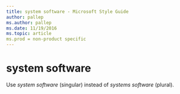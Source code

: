 ```yaml
---
title: system software - Microsoft Style Guide
author: pallep
ms.author: pallep
ms.date: 11/19/2016
ms.topic: article
ms.prod = non-product specific
---
```


# system software

Use *system software* (singular) instead of *systems software* (plural).
